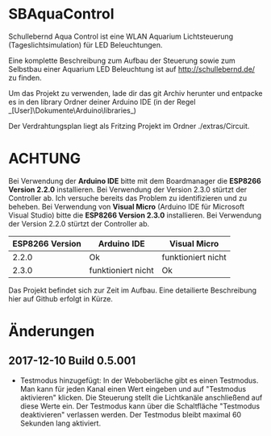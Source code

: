 # SBAquaControl
Schullebernd Aqua Control ist eine WLAN Aquarium Lichtsteuerung (Tageslichtsimulation) für LED Beleuchtungen.

Eine komplette Beschreibung zum Aufbau der Steuerung sowie zum Selbstbau einer Aquarium LED Beleuchtung ist auf http://schullebernd.de/ zu finden.

Um das Projekt zu verwenden, lade dir das git Archiv herunter und entpacke es in den library Ordner deiner Arduino IDE (in der Regel _\[User]\Dokumente\Arduino\libraries\_)

Der Verdrahtungsplan liegt als Fritzing Projekt im Ordner ./extras/Circuit.

# ACHTUNG
Bei Verwendung der **Arduino IDE** bitte mit dem Boardmanager die **ESP8266 Version 2.2.0** installieren. Bei Verwendung der Version 2.3.0 stürtzt der Controller ab. Ich versuche bereits das Problem zu identifizieren und zu beheben.
Bei Verwendung von **Visual Micro** (Arduino IDE für Microsoft Visual Studio) bitte die **ESP8266 Version 2.3.0** installieren. Bei Verwendung der Version 2.2.0 stürtzt der Controller ab.

ESP8266 Version | Arduino IDE | Visual Micro
----------------|-------------|-------------
2.2.0 | Ok | funktioniert nicht
2.3.0 | funktioniert nicht | Ok

Das Projekt befindet sich zur Zeit im Aufbau. Eine detailierte Beschreibung hier auf Github erfolgt in Kürze.

# Änderungen

## 2017-12-10 Build 0.5.001
- Testmodus hinzugefügt: In der Weboberläche gibt es einen Testmodus. Man kann für jeden Kanal einen Wert eingeben und auf "Testmodus aktivieren" klicken. Die Steuerung stellt die Lichtkanäle anschließend auf diese Werte ein. Der Testmodus kann über die Schaltfläche "Testmodus deaktivieren" verlassen werden. Der Testmodus bleibt maximal 60 Sekunden lang aktiviert.
